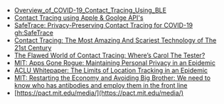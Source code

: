 - [Overview_of_COVID-19_Contact_Tracing_Using_BLE](https://www.blog.google/documents/57/Overview_of_COVID-19_Contact_Tracing_Using_BLE.pdf)
- [Contact Tracing using Apple & Goolge API's](https://www.figma.com/file/wmShfQYISsfW9rle8plc5n/Contact-tracing---Public?node-id=1%3A18851)
- [SafeTrace: Privacy-Preserving Contact Tracing for COVID-19](https://blog.enigma.co/safetrace-privacy-preserving-contact-tracing-for-covid-19-c5ae8e1afa93) [gh:SafeTrace](https://github.com/enigmampc/SafeTrace)
- [Contact Tracing: The Most Amazing And Scariest Technology of The 21st Century](https://medium.com/asecuritysite-when-bob-met-alice/contact-tracing-the-most-amazing-and-scariest-technology-of-the-21st-century-9fb86d7869e5)
- [The Flawed World of Contact Tracing: Where’s Carol The Tester?](https://medium.com/asecuritysite-when-bob-met-alice/the-flawed-world-of-contact-tracing-wheres-carol-the-tester-3939ac92488a)
- [MIT: Apps Gone Rogue: Maintaining Personal Privacy in
an Epidemic](https://arxiv.org/pdf/2003.08567.pdf)
- [ACLU Whitepaper: The Limits of Location Tracking in an Epidemic](https://www.aclu.org/report/aclu-white-paper-limits-location-tracking-epidemic)
- [MIT: Restarting the Economy and Avoiding Big Brother:
We need to know who has antibodies and employ them in the front line](http://connection.mit.edu/sites/default/files/publication-pdfs/Restarting%20the%20Economy_0.pdf)
- [https://pact.mit.edu/media/](https://pact.mit.edu/media/)
